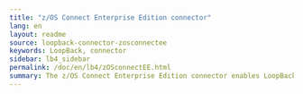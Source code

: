 ```yaml
---
title: "z/OS Connect Enterprise Edition connector"
lang: en
layout: readme
source: loopback-connector-zosconnectee
keywords: LoopBack, connector
sidebar: lb4_sidebar
permalink: /doc/en/lb4/zOSconnectEE.html
summary: The z/OS Connect Enterprise Edition connector enables LoopBack applications to connect to z/OS Connect Enterprise Edition data sources.
---
```

